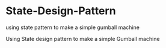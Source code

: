 # State-Design-Pattern
using state pattern to make a simple gumball machine

Using State design pattern to make a simple Gumball machine
